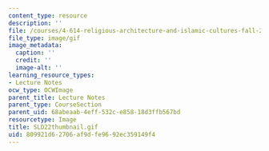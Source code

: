 ```yaml
---
content_type: resource
description: ''
file: /courses/4-614-religious-architecture-and-islamic-cultures-fall-2002/809921d62706af9dfe9692ec359149f4_SLD22thumbnail.gif
file_type: image/gif
image_metadata:
  caption: ''
  credit: ''
  image-alt: ''
learning_resource_types:
- Lecture Notes
ocw_type: OCWImage
parent_title: Lecture Notes
parent_type: CourseSection
parent_uid: 68abeaab-4eff-532c-e858-18d3ffb567bd
resourcetype: Image
title: SLD22thumbnail.gif
uid: 809921d6-2706-af9d-fe96-92ec359149f4
---
```

